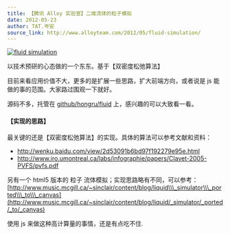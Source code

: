 ```yaml
---
title: 【腾讯 Alloy 实验室】二维流体的粒子模拟
date: 2012-05-23
author: TAT.岑安
source_link: http://www.alloyteam.com/2012/05/fluid-simulation/
---
```


<!-- {% raw %} - for jekyll -->

[![](http://hongru.github.com/resource/images/fluid.png "fluid simulation")](https://github.com/hongru/fluid)

以技术预研的心态做的一个东东。基于【双密度松弛算法】

目前来看应用价值不大，更多的是扩展一些思路，扩大前端方向，或者说是 js 能做的事的范围。大家路过围观一下就好。

源码不多，托管在 [github/hongru/fluid](https://github.com/hongru/fluid) 上，感兴趣的可以大致看一看。

#### 【实现的思路】

最关键的还是【双密度松弛算法】的实现。具体的算法可以参考文献和资料：

-   <http://wenku.baidu.com/view/2d53091b6bd97f192279e95e.html>
-   <http://www.iro.umontreal.ca/labs/infographie/papers/Clavet-2005-PVFS/pvfs.pdf>

另有一个 html5 版本的 粒子 流体模拟；实现思路略有不同，可以参考：[http://www.music.mcgill.ca/~sinclair/content/blog/liquid\\\_simulator\\\_ported\\\_to\\\_canvas](http://www.music.mcgill.ca/~sinclair/content/blog/liquid/_simulator/_ported/_to/_canvas)

使用 js 来做这种高计算量的事情，还是有点吃不住.

<!-- {% endraw %} - for jekyll -->